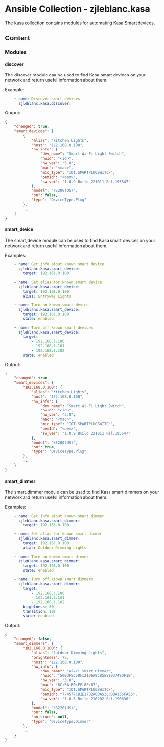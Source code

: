 # Ansible Collection - zjleblanc.kasa

The kasa collection contains modules for automating [Kasa Smart](https://www.kasasmart.com/) devices.

## Content

### Modules

#### discover

The discover module can be used to find Kasa smart devices on your network and return useful information about them.

Example:
```yaml
    - name: Discover smart devices
      zjleblanc.kasa.discover:
```

Output:
```json
{
    "changed": true,
    "smart_devices": [
        {
            "alias": "Kitchen Lights",
            "host": "192.168.0.100",
            "hw_info": {
                "dev_name": "Smart Wi-Fi Light Switch",
                "hwId": "<id>",
                "hw_ver": "5.0",
                "mac": "<mac>",
                "mic_type": "IOT.SMARTPLUGSWITCH",
                "oemId": "<oem>",
                "sw_ver": "1.0.9 Build 221011 Rel.195547"
            },
            "model": "HS200(US)",
            "on": false,
            "type": "DeviceType.Plug"
        },
        ...
    ]
}
```

#### smart_device

The smart_device module can be used to find Kasa smart devices on your network and return useful information about them.

Examples:
```yaml
    - name: Get info about known smart device
      zjleblanc.kasa.smart_device:
        target: 192.168.0.100

    - name: Set alias for known smart device
      zjleblanc.kasa.smart_device:
        target: 192.168.0.100
        alias: Entryway Lights

    - name: Turn on known smart device
      zjleblanc.kasa.smart_device:
        target: 192.168.0.100
        state: enabled

    - name: Turn off known smart devices
      zjleblanc.kasa.smart_device:
        target: 
            - 192.168.0.100
            - 192.168.0.101
            - 192.168.0.102
        state: enabled
```

Output:
```json
{
    "changed": true,
    "smart_devices": {
        "192.168.0.100": {
            "alias": "Kitchen Lights",
            "host": "192.168.0.100",
            "hw_info": {
                "dev_name": "Smart Wi-Fi Light Switch",
                "hwId": "<id>",
                "hw_ver": "5.0",
                "mac": "<mac>",
                "mic_type": "IOT.SMARTPLUGSWITCH",
                "oemId": "<oem>",
                "sw_ver": "1.0.9 Build 221011 Rel.195547"
            },
            "model": "HS200(US)",
            "on": true,
            "type": "DeviceType.Plug"
        },
        ...
    }
}
```

#### smart_dimmer

The smart_dimmer module can be used to find Kasa smart dimmers on your network and return useful information about them.

Examples:
```yaml
    - name: Get info about known smart dimmer
      zjleblanc.kasa.smart_dimmer:
        target: 192.168.0.100

    - name: Set alias for known smart dimmer
      zjleblanc.kasa.smart_dimmer:
        target: 192.168.0.100
        alias: Outdoor Dimming Lights

    - name: Turn on known smart dimmer
      zjleblanc.kasa.smart_dimmer:
        target: 192.168.0.100
        state: enabled

    - name: Turn off known smart dimmers
      zjleblanc.kasa.smart_dimmer:
        target: 
            - 192.168.0.100
            - 192.168.0.101
            - 192.168.0.102
        brightness: 50
        transition: 100
        state: enabled
```

Output:
```json
{
    "changed": false,
    "smart_dimmers": {
        "192.168.0.100": {
            "alias": "Outdoor Dimming Lights",
            "brightness": 75,
            "host": "192.168.0.100",
            "hw_info": {
                "dev_name": "Wi-Fi Smart Dimmer",
                "hwId": "50B3F5C5DF12106A8C85E8903749DF1B",
                "hw_ver": "3.0",
                "mac": "6C:5A:B0:EE:8F:07",
                "mic_type": "IOT.SMARTPLUGSWITCH",
                "oemId": "774577CB2E1782A8BA53CDBBA136FAE6",
                "sw_ver": "1.0.3 Build 210202 Rel.190636"
            },
            "model": "HS220(US)",
            "on": false,
            "on_since": null,
            "type": "DeviceType.Dimmer"
        },
        ...
    }
}
```